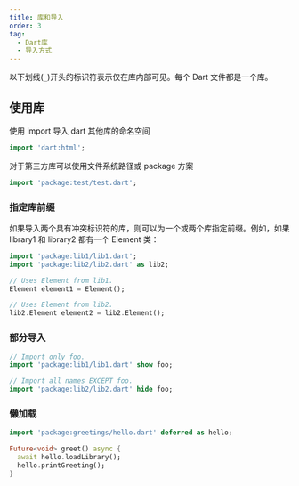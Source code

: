 ```yaml
---
title: 库和导入
order: 3
tag:
  - Dart库
  - 导入方式
---
```


以下划线(`_`)开头的标识符表示仅在库内部可见。每个 Dart 文件都是一个库。

## 使用库

使用 import 导入 dart 其他库的命名空间

```dart
import 'dart:html';
```

对于第三方库可以使用文件系统路径或 package 方案

```dart
import 'package:test/test.dart';
```

### 指定库前缀

如果导入两个具有冲突标识符的库，则可以为一个或两个库指定前缀。例如，如果 library1 和 library2 都有一个 Element 类：

```dart
import 'package:lib1/lib1.dart';
import 'package:lib2/lib2.dart' as lib2;

// Uses Element from lib1.
Element element1 = Element();

// Uses Element from lib2.
lib2.Element element2 = lib2.Element();
```

### 部分导入

```dart
// Import only foo.
import 'package:lib1/lib1.dart' show foo;

// Import all names EXCEPT foo.
import 'package:lib2/lib2.dart' hide foo;
```

### 懒加载

```dart
import 'package:greetings/hello.dart' deferred as hello;

Future<void> greet() async {
  await hello.loadLibrary();
  hello.printGreeting();
}
```
